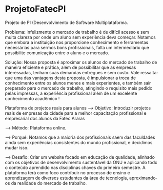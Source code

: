 # ProjetoFatecPI

Projeto de PI (Desenvolvimento de Software Multiplataforma.

Problema: infelizmente o mercado de trabalho é de difícil acesso e sem muita clareza por onde um aluno sem experiência deva começar. Notamos que embora a instituição nos proporcione conhecimento e ferramentas necessárias para sermos bons profissionais, falta um intermediário que possibilite comunicação entre o aluno e o mercado.

Solução: Nossa proposta é aproximar os alunos do mercado de trabalho de maneira eficiente e prática, além de possibilitar que as empresas interessadas, tenham suas demandas entregues e sem custo. Vale ressaltar que uma das vantagens desta proposta, é impulsionar a troca de conhecimento entre os alunos menos e mais experientes, e também sair preparado para o mercado de trabalho, atingindo o requisito mais pedido pelas impressas, a experiência profissional além de um excelente conhecimento acadêmico !

Plataforma de projetos reais para alunos
--> Objetivo:
Introduzir projetos reais de empresas da cidade para a melhor capacitação profissional e empresarial dos alunos da Fatec Araras

--> Método:
Plataforma online.

--> Porquê:
Notamos que a maioria dos profissionais saem das faculdades ainda sem experiências consistentes do mundo profissional, e decidimos mudar isso.

--> Desafio:
Criar um website focado em educação de qualidade, alinhado com os objetivos de desenvolvimento sustentável da ONU e aplicando todo o conteúdo aprendido nas disciplinas chaves do primeiro semestre. A plataforma terá como foco contribuir no processo de ensino e aprendizagem de diversos estudantes da área de tecnologia, aproximando-os da realidade do mercado de trabalho. 
